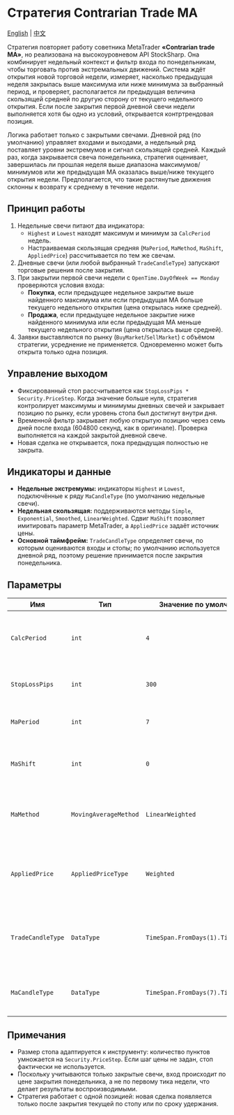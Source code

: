 # Стратегия Contrarian Trade MA
[English](README.md) | [中文](README_cn.md)

Стратегия повторяет работу советника MetaTrader **«Contrarian trade MA»**, но реализована на высокоуровневом API StockSharp. Она комбинирует недельный контекст и фильтр входа по понедельникам, чтобы торговать против экстремальных движений. Система ждёт открытия новой торговой недели, измеряет, насколько предыдущая неделя закрылась выше максимума или ниже минимума за выбранный период, и проверяет, располагается ли предыдущая величина скользящей средней по другую сторону от текущего недельного открытия. Если после закрытия первой дневной свечи недели выполняется хотя бы одно из условий, открывается контртрендовая позиция.

Логика работает только с закрытыми свечами. Дневной ряд (по умолчанию) управляет входами и выходами, а недельный ряд поставляет уровни экстремумов и сигнал скользящей средней. Каждый раз, когда закрывается свеча понедельника, стратегия оценивает, завершилась ли прошлая неделя выше диапазона максимумов/минимумов или же предыдущая MA оказалась выше/ниже текущего открытия недели. Предполагается, что такие растянутые движения склонны к возврату к среднему в течение недели.

## Принцип работы

1. Недельные свечи питают два индикатора:
   - `Highest` и `Lowest` находят максимум и минимум за `CalcPeriod` недель.
   - Настраиваемая скользящая средняя (`MaPeriod`, `MaMethod`, `MaShift`, `AppliedPrice`) рассчитывается по тем же свечам.
2. Дневные свечи (или любой выбранный `TradeCandleType`) запускают торговые решения после закрытия.
3. При закрытии первой свечи недели с `OpenTime.DayOfWeek == Monday` проверяются условия входа:
   - **Покупка**, если предыдущее недельное закрытие выше найденного максимума или если предыдущая MA больше текущего недельного открытия (цена открылась ниже средней).
   - **Продажа**, если предыдущее недельное закрытие ниже найденного минимума или если предыдущая MA меньше текущего недельного открытия (цена открылась выше средней).
4. Заявки выставляются по рынку (`BuyMarket`/`SellMarket`) с объёмом стратегии, усреднение не применяется. Одновременно может быть открыта только одна позиция.

## Управление выходом

- Фиксированный стоп рассчитывается как `StopLossPips * Security.PriceStep`. Когда значение больше нуля, стратегия контролирует максимумы и минимумы дневных свечей и закрывает позицию по рынку, если уровень стопа был достигнут внутри дня.
- Временной фильтр закрывает любую открытую позицию через семь дней после входа (604800 секунд, как в оригинале). Проверка выполняется на каждой закрытой дневной свече.
- Новая сделка не открывается, пока предыдущая полностью не закрыта.

## Индикаторы и данные

- **Недельные экстремумы:** индикаторы `Highest` и `Lowest`, подключённые к ряду `MaCandleType` (по умолчанию недельные свечи).
- **Недельная скользящая:** поддерживаются методы `Simple`, `Exponential`, `Smoothed`, `LinearWeighted`. Сдвиг `MaShift` позволяет имитировать параметр MetaTrader, а `AppliedPrice` задаёт источник цены.
- **Основной таймфрейм:** `TradeCandleType` определяет свечи, по которым оцениваются входы и стопы; по умолчанию используется дневной ряд, поэтому решение принимается после закрытия понедельника.

## Параметры

| Имя | Тип | Значение по умолчанию | Описание |
| --- | --- | --- | --- |
| `CalcPeriod` | `int` | `4` | Количество недельных свечей для расчёта максимумов и минимумов. |
| `StopLossPips` | `int` | `300` | Размер стопа в шагах цены. При `0` стоп отключён. |
| `MaPeriod` | `int` | `7` | Длина недельной скользящей средней. |
| `MaShift` | `int` | `0` | Сдвиг скользящей средней вперёд (в барах). |
| `MaMethod` | `MovingAverageMethod` | `LinearWeighted` | Метод сглаживания (`Simple`, `Exponential`, `Smoothed`, `LinearWeighted`). |
| `AppliedPrice` | `AppliedPriceType` | `Weighted` | Источник цены для скользящей (`Close`, `Open`, `High`, `Low`, `Median`, `Typical`, `Weighted`). |
| `TradeCandleType` | `DataType` | `TimeSpan.FromDays(1).TimeFrame()` | Таймфрейм, по которому принимаются решения и ведётся контроль стопа. |
| `MaCandleType` | `DataType` | `TimeSpan.FromDays(7).TimeFrame()` | Старший таймфрейм для расчёта экстремумов и MA. |

## Примечания

- Размер стопа адаптируется к инструменту: количество пунктов умножается на `Security.PriceStep`. Если шаг цены не задан, стоп фактически не используется.
- Поскольку учитываются только закрытые свечи, вход происходит по цене закрытия понедельника, а не по первому тика недели, что делает результаты воспроизводимыми.
- Стратегия работает с одной позицией: новая сделка появляется только после закрытия текущей по стопу или по сроку удержания.
